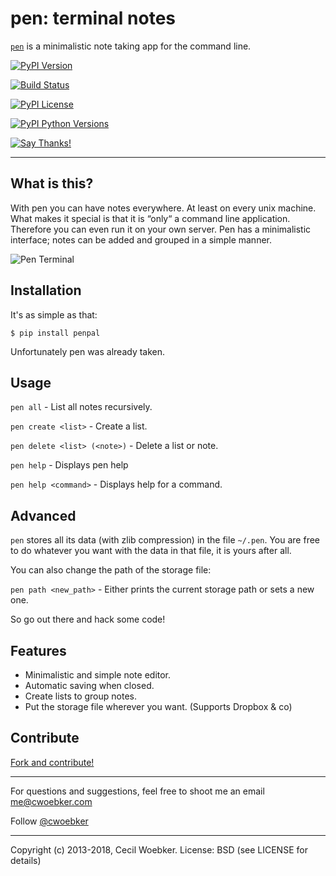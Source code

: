 # pen: terminal notes

[`pen`](https://github.com/cwoebker/pen) is a minimalistic note taking app for the command line.

[![PyPI Version](https://img.shields.io/pypi/v/penpal.svg)](https://pypi.python.org/pypi/penpal)

[![Build Status](https://secure.travis-ci.org/cwoebker/pen.png?branch=master)](http://travis-ci.org/cwoebker/pen)

[![PyPI License](https://img.shields.io/pypi/l/penpal.svg)](https://pypi.python.org/pypi/penpal)

[![PyPI Python Versions](https://img.shields.io/pypi/pyversions/penpal.svg)](https://pypi.python.org/pypi/penpal)

[![Say Thanks!](https://img.shields.io/badge/Say%20Thanks-!-1EAEDB.svg)](https://saythanks.io/to/cwoebker)

---

## What is this? ##

With pen you can have notes everywhere. At least on every unix machine.
What makes it special is that it is “only“ a command line application.
Therefore you can even run it on your own server.
Pen has a minimalistic interface; notes can be added and grouped in a simple manner.

![Pen Terminal](http://cwoebker.com/assets/img/posts/pen.jpg)

## Installation

It's as simple as that:

`$ pip install penpal`

Unfortunately pen was already taken.

## Usage

`pen all` - List all notes recursively.

`pen create <list>` - Create a list.

`pen delete <list> (<note>)` - Delete a list or note.

`pen help` - Displays pen help

`pen help <command>` - Displays help for a command.

## Advanced

`pen` stores all its data (with zlib compression) in the file `~/.pen`.
You are free to do whatever you want with the data in that file, it is yours after all.

You can also change the path of the storage file:

`pen path <new_path>` - Either prints the current storage path or sets a new one.

So go out there and hack some code!

## Features ##

- Minimalistic and simple note editor.
- Automatic saving when closed.
- Create lists to group notes.
- Put the storage file wherever you want. (Supports Dropbox & co)

## Contribute

[Fork and contribute!](http://github.com/cwoebker/pen)

---

For questions and suggestions, feel free to shoot me an email <me@cwoebker.com>

Follow [@cwoebker](http://twitter.com/cwoebker)

---

Copyright (c) 2013-2018, Cecil Woebker.
License: BSD (see LICENSE for details)
